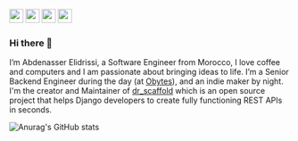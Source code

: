 <!--
**Abdenasser/Abdenasser** is a ✨ _special_ ✨ repository because its `README.md` (this file) appears on your GitHub profile.

Here are some ideas to get you started:

- 🔭 I’m currently working on ...
- 🌱 I’m currently learning ...
- 👯 I’m looking to collaborate on ...
- 🤔 I’m looking for help with ...
- 💬 Ask me about ...
- 📫 How to reach me: ...
- 😄 Pronouns: ...
- ⚡ Fun fact: ...
-->

<p><a href="https://abdenasser.com"><img src="https://img.shields.io/badge/abdenasser-com-website.svg?&style=for-the-badge&logo=abdenasser-.com&logoColor=white" height=25></a> <a href="https://www.twitter.com/__abdenasser"><img src="https://img.shields.io/badge/twitter-%231DA1F2.svg?&style=for-the-badge&logo=twitter&logoColor=white" height=25></a> <a href="https://www.linkedin.com/in/abdenasser"><img src="https://img.shields.io/badge/linkedin-%230077B5.svg?&style=for-the-badge&logo=linkedin&logoColor=white" height=25></a> <a href="https://medium.com/@__abdenasser"><img src="https://img.shields.io/badge/medium-%2312100E.svg?&style=for-the-badge&logo=medium&logoColor=white" height=25></a></p>

### Hi there 👋

I’m Abdenasser Elidrissi, a Software Engineer from Morocco, I love coffee and computers and I am passionate about bringing ideas to life.
I’m a Senior Backend Engineer during the day (at [Obytes](https://obytes.com)), and an indie maker by night.
I'm the creator and Maintainer of [dr_scaffold](https://github.com/Abdenasser/dr_scaffold) which is an open source project that helps Django developers to create fully functioning REST APIs in seconds.

![Anurag's GitHub stats](https://github-readme-stats.vercel.app/api?username=Abdenasser&show_icons=true&title_color=24292E&text_color=24292E&icon_color=0A6AD3)
